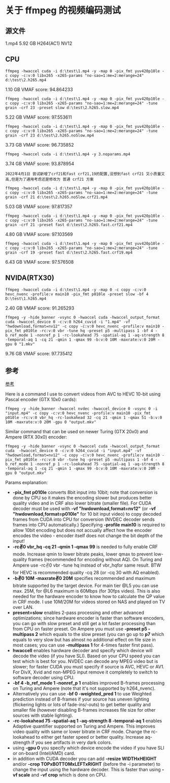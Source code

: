 # 关于 ffmpeg 的视频编码测试

## 源文件

1.mp4 5.92 GB H264(AC1) NV12

## CPU

```
ffmpeg -hwaccel cuda -i d:\test\1.mp4 -y -map 0 -pix_fmt yuv420p10le -c copy -c:v:0 libx265 -x265-params "no-sao=1:me=2:merange=24" d:\test\2.h265.mp4
```

1.10 GB VMAF score: 94.864233

```
ffmpeg -hwaccel cuda -i d:\test\1.mp4 -y -map 0 -pix_fmt yuv420p10le -c copy -c:v:0 libx265 -x265-params "no-sao=1:me=2:merange=24" -tune grain -crf 23 -preset slow d:\test\2.h265.slow.mp4
```

5.22 GB VMAF score: 97.553611

```
ffmpeg -hwaccel cuda -i d:\test\1.mp4 -y -map 0 -pix_fmt yuv420p10le -c copy -c:v:0 libx265 -x265-params "no-sao=1:me=2:merange=24" -tune grain -crf 23 d:\test\2.h265.noSlow.mp4
```

3.73 GB VMAF score: 96.735852

```
ffmpeg -hwaccel cuda -i d:\test\1.mp4 -y 3.noparams.mp4
```

3.74 GB VMAF score: 93.878954

    2022年4月1日 尝试新增了crf21和fast crf21,19的配置,没想到fast crf21 又小质量又高,但是为了通用考虑还是修改为 普通 crf21 方案

```
ffmpeg -hwaccel cuda -i d:\test\1.mp4 -y -map 0 -pix_fmt yuv420p10le -c copy -c:v:0 libx265 -x265-params "no-sao=1:me=2:merange=24" -tune grain -crf 21 d:\test\2.h265.noSlow.crf21.mp4
```

5.03 GB VMAF score: 97.817357

```
ffmpeg -hwaccel cuda -i d:\test\1.mp4 -y -map 0 -pix_fmt yuv420p10le -c copy -c:v:0 libx265 -x265-params "no-sao=1:me=2:merange=24" -tune grain -crf 21 -preset fast d:\test\2.h265.fast.crf21.mp4
```

4.80 GB VMAF score: 97.103569

```
ffmpeg -hwaccel cuda -i d:\test\1.mp4 -y -map 0 -pix_fmt yuv420p10le -c copy -c:v:0 libx265 -x265-params "no-sao=1:me=2:merange=24" -tune grain -crf 19 -preset fast d:\test\2.h265.fast.crf19.mp4
```

6.43 GB VMAF score: 97.576508

## NVIDA(RTX30)

```
ffmpeg -hwaccel cuda -i d:\test\1.mp4 -y -map 0 -c copy -c:v:0 hevc_nvenc -profile:v main10 -pix_fmt p010le -preset slow -bf 4 D:\test\1.h265.mp4
```

2.40 GB VMAF score: 91.265293

```
ffmpeg -y -hide_banner -vsync 0 -hwaccel cuda -hwaccel_output_format cuda -hwaccel_device 0 -c:v:0 h264_cuvid -i "1.mp4" -vf "hwdownload,format=nv12" -c copy -c:v:0 hevc_nvenc -profile:v main10 -pix_fmt p010le -rc:v:0 vbr -tune hq -preset p5 -multipass 1 -bf 4 -b_ref_mode 1 -nonref_p 1 -rc-lookahead 75 -spatial-aq 1 -aq-strength 8 -temporal-aq 1 -cq 21 -qmin 1 -qmax 99 -b:v:0 10M -maxrate:v:0 20M -gpu 0 "1.mkv"
```

9.76 GB VMAF score: 97.735412

## 参考

[参考](https://superuser.com/questions/1614571/understanding-pixel-format-and-profile-when-encoding-10-bit-video-in-ffmpeg-with)

Here is a command I use to convert videos from AVC to HEVC 10-bit using Pascal encoder (GTX 10x0 cards):

```
ffmpeg -y -hide_banner -hwaccel nvdec -hwaccel_device 0 -vsync 0 -i "input.mp4" -c copy -c:v:0 hevc_nvenc -profile:v main10 -pix_fmt p010le -rc:v:0 vbr_hq -rc-lookahead 32 -cq 21 -qmin 1 -qmax 51 -b:v:0 10M -maxrate:v:0 20M -gpu 0 "output.mkv"
```

Similar command that can be used on newer Turing (GTX 20x0) and Ampere (RTX 30x0) encoder:

```
ffmpeg -y -hide_banner -vsync 0 -hwaccel cuda -hwaccel_output_format cuda  -hwaccel_device 0 -c:v:0 h264_cuvid -i "input.mp4" -vf "hwdownload,format=nv12" -c copy -c:v:0 hevc_nvenc -profile:v main10 -pix_fmt p010le -rc:v:0 vbr -tune hq -preset p5 -multipass 1 -bf 4 -b_ref_mode 1 -nonref_p 1 -rc-lookahead 75 -spatial-aq 1 -aq-strength 8 -temporal-aq 1 -cq 21 -qmin 1 -qmax 99 -b:v:0 10M -maxrate:v:0 20M -gpu 0 "output.mkv"
```

Params explanation:

- **-pix_fmt p010le**
  converts 8bit input into 10bit; note that conversion is done by CPU so it makes the encoding slower but produces better quality video and in CRF also lower bitrate (smaller file). For CUDA decoder must be used with **-vf "hwdownload,format=nv12"** (or **-vf "hwdownload,format=p010le"** for 10 bit input video) to copy decoded frames from CUDA into CPU for conversion (NVDEC decoder sends frames into CPU automatically.) Specifying **-profile main10** is required to allow 10bit encoding but does not accually affect how the encoder encodes the video - encoder itself does not change the bit depth of the input!
- **-rc:v:0 vbr_hq -cq 21 -qmin 1 -qmax 99**
  is needed to fully enable CRF mode. Increase qmin to lower bitrate peaks, lower qmax to prevent low-quality frames (recommended for encoding without AQ). On Turing and Ampere use -rc:v:0 vbr -tune hq instead of vbr_hqfor same result. BTW for HEVC is recommended quality -cq 28 (or -cq 30 with AQ enabled).
- **-b:v:0 10M -maxrate:v:0 20M**
  specifies recommended and maximum bitrate supported by the target device. For main tier @L5 you can use max. 25M, for @L6 maximum is 60Mbps (for 30fps video). This is also needed for the hardware encoder to know how to calculate the QP value in CRF mode. I use 10M/20M for videos stored on NAS and played on TV over LAN.
- **present=slow**
  enables 2-pass processing and other advanced optimizations; since hardware encoder is faster than software encoders, you can go with slow preset and still get a lot faster processing than from CPU on faster preset. On Ampere you must use **-preset p5 -multipass 2** which equals to the slow preset (you can go up to **p7** which equals to very slow but has almost no additional effect on file size in most cases; you can use **-multipass 1** for 4-times faster first pass).
- **hwaccell**
  enables hardware decoder and specify which device will decode the video (if you have SLI). Based on your CPU speed you can test which is best for you. NVDEC can decode any MPEG video but is slower; for faster CUDA you must specify if source is AVC, HEVC or AV1. For DivX, Xvid and non-MPEG input remove it completely to switch to software decoder using CPU.
- **-bf 4 -b_ref_mode 1 -nonref_p 1**
  enables improved B-frames processing on Turing and Ampere (note that it's not supported by h264_nvenc).
- Alternatively you can use **-bf 0 -weighted_pred 1** to use Weighted prediction instead of B-frames if your source has uneven lighting (flickering lights or lots of fade-ins/-outs) to get better quality and smaller file (however disabling B-frames increases file size for other sources with stable lighting).
- **-rc-lookahead 75 -spatial-aq 1 -aq-strength 8 -temporal-aq 1**
  enables Adaptive quantifier supported on Turing and Ampere. This improves video quality with same or lower bitrate in CRF mode. Change the rc-lookahead to either get faster speed or better quality. Increase aq-strength if you see artifacts in very dark colors.
- using **-gpu 0**
  you specify which device encode the video if you have SLI or on-board (Intel/AMD) card.
- in addition with CUDA decoder you can add **-resize WIDTHxHEIGHT** and/or **-crop TOPxBOTTOMxLEFTxRIGHT** (before the -i parameter) to
  change the input using the hardware decoder. This is faster than using **-vf scale** and **-vf crop** which is done on CPU.
